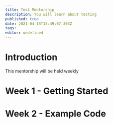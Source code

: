 ```yaml
---
title: Test Mentorship
description: You will learn about testing
published: true
date: 2021-04-15T15:49:07.303Z
tags: 
editor: undefined
---
```


# Introduction

This mentorship will be held weekly

# Week 1 - Getting Started


# Week 2 - Example Code